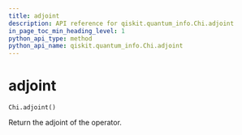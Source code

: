 ```yaml
---
title: adjoint
description: API reference for qiskit.quantum_info.Chi.adjoint
in_page_toc_min_heading_level: 1
python_api_type: method
python_api_name: qiskit.quantum_info.Chi.adjoint
---
```


# adjoint

<span id="qiskit.quantum_info.Chi.adjoint" />

`Chi.adjoint()`

Return the adjoint of the operator.

